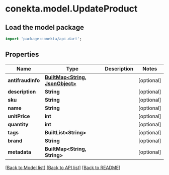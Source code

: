 # conekta.model.UpdateProduct

## Load the model package
```dart
import 'package:conekta/api.dart';
```

## Properties
Name | Type | Description | Notes
------------ | ------------- | ------------- | -------------
**antifraudInfo** | [**BuiltMap&lt;String, JsonObject&gt;**](JsonObject.md) |  | [optional] 
**description** | **String** |  | [optional] 
**sku** | **String** |  | [optional] 
**name** | **String** |  | [optional] 
**unitPrice** | **int** |  | [optional] 
**quantity** | **int** |  | [optional] 
**tags** | **BuiltList&lt;String&gt;** |  | [optional] 
**brand** | **String** |  | [optional] 
**metadata** | **BuiltMap&lt;String, String&gt;** |  | [optional] 

[[Back to Model list]](../README.md#documentation-for-models) [[Back to API list]](../README.md#documentation-for-api-endpoints) [[Back to README]](../README.md)



